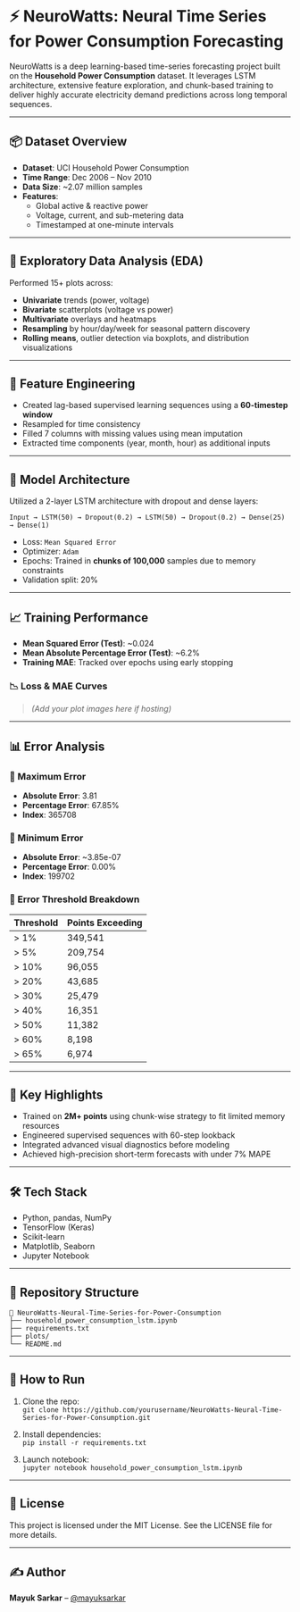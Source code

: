 # ⚡️ NeuroWatts: Neural Time Series for Power Consumption Forecasting

NeuroWatts is a deep learning-based time-series forecasting project built on the **Household Power Consumption** dataset. It leverages LSTM architecture, extensive feature exploration, and chunk-based training to deliver highly accurate electricity demand predictions across long temporal sequences.

---

## 📦 Dataset Overview

- **Dataset**: UCI Household Power Consumption
- **Time Range**: Dec 2006 – Nov 2010
- **Data Size**: ~2.07 million samples
- **Features**:
  - Global active & reactive power
  - Voltage, current, and sub-metering data
  - Timestamped at one-minute intervals

---

## 🔬 Exploratory Data Analysis (EDA)

Performed 15+ plots across:
- **Univariate** trends (power, voltage)
- **Bivariate** scatterplots (voltage vs power)
- **Multivariate** overlays and heatmaps
- **Resampling** by hour/day/week for seasonal pattern discovery
- **Rolling means**, outlier detection via boxplots, and distribution visualizations

---

## 🧪 Feature Engineering

- Created lag-based supervised learning sequences using a **60-timestep window**
- Resampled for time consistency
- Filled 7 columns with missing values using mean imputation
- Extracted time components (year, month, hour) as additional inputs

---

## 🧠 Model Architecture

Utilized a 2-layer LSTM architecture with dropout and dense layers:

```
Input → LSTM(50) → Dropout(0.2) → LSTM(50) → Dropout(0.2) → Dense(25) → Dense(1)
```


- Loss: `Mean Squared Error`
- Optimizer: `Adam`
- Epochs: Trained in **chunks of 100,000** samples due to memory constraints
- Validation split: 20%

---

## 📈 Training Performance

- **Mean Squared Error (Test)**: ~0.024
- **Mean Absolute Percentage Error (Test)**: ~6.2%
- **Training MAE**: Tracked over epochs using early stopping

### 📉 Loss & MAE Curves

> _(Add your plot images here if hosting)_

---

## 📊 Error Analysis

### 🔹 Maximum Error

- **Absolute Error**: 3.81  
- **Percentage Error**: 67.85%  
- **Index**: 365708

### 🔹 Minimum Error

- **Absolute Error**: ~3.85e-07  
- **Percentage Error**: 0.00%  
- **Index**: 199702

### 🔸 Error Threshold Breakdown

| Threshold      | Points Exceeding |
|----------------|------------------|
| > 1%           | 349,541          |
| > 5%           | 209,754          |
| > 10%          | 96,055           |
| > 20%          | 43,685           |
| > 30%          | 25,479           |
| > 40%          | 16,351           |
| > 50%          | 11,382           |
| > 60%          | 8,198            |
| > 65%          | 6,974            |

---

## 🚀 Key Highlights

- Trained on **2M+ points** using chunk-wise strategy to fit limited memory resources
- Engineered supervised sequences with 60-step lookback
- Integrated advanced visual diagnostics before modeling
- Achieved high-precision short-term forecasts with under 7% MAPE

---

## 🛠 Tech Stack

- Python, pandas, NumPy
- TensorFlow (Keras)
- Scikit-learn
- Matplotlib, Seaborn
- Jupyter Notebook

---

## 📁 Repository Structure

```
📁 NeuroWatts-Neural-Time-Series-for-Power-Consumption
├── household_power_consumption_lstm.ipynb
├── requirements.txt
├── plots/
└── README.md
```


---

## 🧪 How to Run

1. Clone the repo:  
   `git clone https://github.com/yourusername/NeuroWatts-Neural-Time-Series-for-Power-Consumption.git`

2. Install dependencies:  
   `pip install -r requirements.txt`

3. Launch notebook:  
   `jupyter notebook household_power_consumption_lstm.ipynb`

---

## 📜 License

This project is licensed under the MIT License. See the LICENSE file for more details.

---

## ✍️ Author

**Mayuk Sarkar** – [@mayuksarkar](https://github.com/mks2002)

